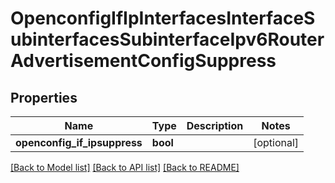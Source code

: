 # OpenconfigIfIpInterfacesInterfaceSubinterfacesSubinterfaceIpv6RouterAdvertisementConfigSuppress

## Properties
Name | Type | Description | Notes
------------ | ------------- | ------------- | -------------
**openconfig_if_ipsuppress** | **bool** |  | [optional] 

[[Back to Model list]](../README.md#documentation-for-models) [[Back to API list]](../README.md#documentation-for-api-endpoints) [[Back to README]](../README.md)


